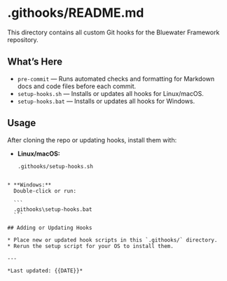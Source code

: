 # .githooks/README.md

This directory contains all custom Git hooks for the Bluewater Framework repository.

## What’s Here

- `pre-commit` — Runs automated checks and formatting for Markdown docs and code files before each commit.
- `setup-hooks.sh` — Installs or updates all hooks for Linux/macOS.
- `setup-hooks.bat` — Installs or updates all hooks for Windows.

## Usage

After cloning the repo or updating hooks, install them with:

- **Linux/macOS:**  
  ```bash
  .githooks/setup-hooks.sh
````

* **Windows:**
  Double-click or run:

  ```
  .githooks\setup-hooks.bat
  ```

## Adding or Updating Hooks

* Place new or updated hook scripts in this `.githooks/` directory.
* Rerun the setup script for your OS to install them.

---

*Last updated: {{DATE}}*
